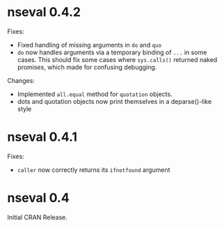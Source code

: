 # nseval 0.4.2

Fixes:
* Fixed handling of missing arguments in `do` and `quo`
* `do` now handles arguments via a temporary binding of `...` in some
  cases. This should fix some cases where `sys.calls()` returned naked
  promises, which made for confusing debugging.

Changes:
* Implemented `all.equal` method for `quotation` objects.
* dots and quotation objects now print themselves in a deparse()-like style

# nseval 0.4.1

Fixes:
 * `caller` now correctly returns its `ifnotfound` argument
 
# nseval 0.4

Initial CRAN Release.

